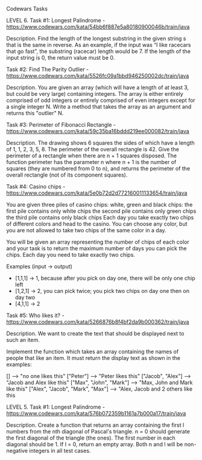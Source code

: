
Codewars Tasks

LEVEL 6. Task #1: Longest Palindrome - https://www.codewars.com/kata/54bb6f887e5a80180900046b/train/java

Description. Find the length of the longest substring in the given string s that is the same in reverse. As an example, if the input was “I like racecars that go fast”, the substring (racecar) length would be 7. If the length of the input string is 0, the return value must be 0.

Task #2: Find The Parity Outlier - https://www.codewars.com/kata/5526fc09a1bbd946250002dc/train/java

Description. You are given an array (which will have a length of at least 3, but could be very large) containing integers. The array is either entirely comprised of odd integers or entirely comprised of even integers except for a single integer N. Write a method that takes the array as an argument and returns this "outlier" N.

Task #3: Perimeter of Fibonacci Rectangle - https://www.codewars.com/kata/59c35ba16bddd219ee000082/train/java

Description. The drawing shows 6 squares the sides of which have a length of 1, 1, 2, 3, 5, 8. The perimeter of the overall rectangle is 42. Give the perimeter of a rectangle when there are n + 1 squares disposed. The function perimeter has the parameter n where n + 1 is the number of squares (they are numbered from 0 to n), and returns the perimeter of the overall rectangle (not of its component squares).

Task #4: Casino chips - https://www.codewars.com/kata/5e0b72d2d772160011133654/train/java

You are given three piles of casino chips: white, green and black chips:
the first pile contains only white chips
the second pile contains only green chips
the third pile contains only black chips
Each day you take exactly two chips of different colors and head to the casino. You can choose any color, but you are not allowed to take two chips of the same color in a day.

You will be given an array representing the number of chips of each color and your task is to return the maximum number of days you can pick the chips. Each day you need to take exactly two chips.

Examples (input -> output)
* [1,1,1] -> 1, because after you pick on day one, there will be only one chip left
* [1,2,1] -> 2, you can pick twice; you pick two chips on day one then on day two
* [4,1,1] -> 2

Task #5: Who likes it? - https://www.codewars.com/kata/5266876b8f4bf2da9b000362/train/java

Description. We want to create the text that should be displayed next to such an item.

Implement the function which takes an array containing the names of people that like an item. It must return the display text as shown in the examples:

[]                                -->  "no one likes this"
["Peter"]                         -->  "Peter likes this"
["Jacob", "Alex"]                 -->  "Jacob and Alex like this"
["Max", "John", "Mark"]           -->  "Max, John and Mark like this"
["Alex", "Jacob", "Mark", "Max"]  -->  "Alex, Jacob and 2 others like this

LEVEL 5. Task #1: Longest Palindrome -https://www.codewars.com/kata/576b072359b1161a7b000a17/train/java

Description. Create a function that returns an array containing the first l numbers from the nth diagonal of Pascal's triangle.
n = 0 should generate the first diagonal of the triangle (the ones).
The first number in each diagonal should be 1.
If l = 0, return an empty array.
Both n and l will be non-negative integers in all test cases.
